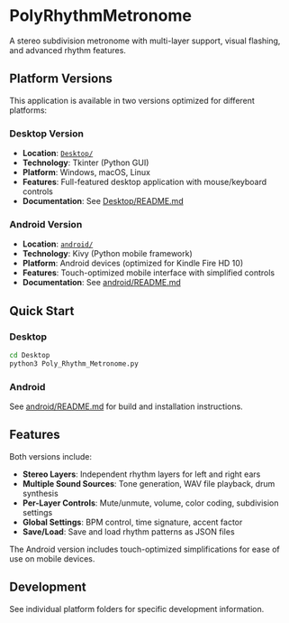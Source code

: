 # PolyRhythmMetronome

A stereo subdivision metronome with multi-layer support, visual flashing, and advanced rhythm features.

## Platform Versions

This application is available in two versions optimized for different platforms:

### Desktop Version
- **Location**: [`Desktop/`](Desktop/)
- **Technology**: Tkinter (Python GUI)
- **Platform**: Windows, macOS, Linux
- **Features**: Full-featured desktop application with mouse/keyboard controls
- **Documentation**: See [Desktop/README.md](Desktop/README.md)

### Android Version
- **Location**: [`android/`](android/)
- **Technology**: Kivy (Python mobile framework)
- **Platform**: Android devices (optimized for Kindle Fire HD 10)
- **Features**: Touch-optimized mobile interface with simplified controls
- **Documentation**: See [android/README.md](android/README.md)

## Quick Start

### Desktop
```bash
cd Desktop
python3 Poly_Rhythm_Metronome.py
```

### Android
See [android/README.md](android/README.md) for build and installation instructions.

## Features

Both versions include:
- **Stereo Layers**: Independent rhythm layers for left and right ears
- **Multiple Sound Sources**: Tone generation, WAV file playback, drum synthesis
- **Per-Layer Controls**: Mute/unmute, volume, color coding, subdivision settings
- **Global Settings**: BPM control, time signature, accent factor
- **Save/Load**: Save and load rhythm patterns as JSON files

The Android version includes touch-optimized simplifications for ease of use on mobile devices.

## Development

See individual platform folders for specific development information.
